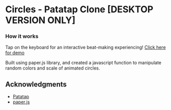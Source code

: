 # Circles - Patatap Clone [DESKTOP VERSION ONLY]

### How it works

Tap on the keyboard for an interactive beat-making experiencing! [Click here for demo](https://www.joeybonneville.com/demos/circles/circles.html)

Built using paper.js library, and created a javascript function to manipulate random colors and scale of animated circles.

## Acknowledgments

* [Patatap](https://patatap.com/)
* [paper.js](http://paperjs.org/)
